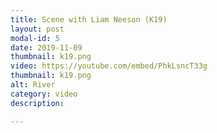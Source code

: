 ```yaml
---
title: Scene with Liam Neeson (K19)
layout: post
modal-id: 5
date: 2019-11-09
thumbnail: k19.png
video: https://youtube.com/embed/PhkLsncT33g
thumbnail: k19.png
alt: River
category: video
description: 

---
```


